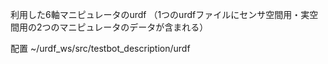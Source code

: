 利用した6軸マニピュレータのurdf
（1つのurdfファイルにセンサ空間用・実空間用の2つのマニピュレータのデータが含まれる）

配置
~/urdf_ws/src/testbot_description/urdf